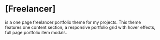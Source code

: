 # [Freelancer]
is a one page freelancer portfolio theme for my projects.
This theme features one content section, a responsive portfolio grid with hover effects, full page portfolio item modals.
